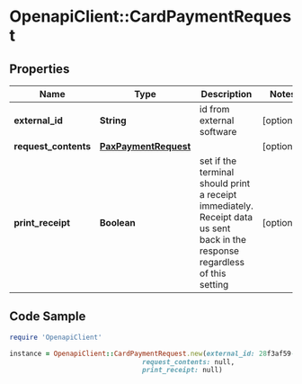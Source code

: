 # OpenapiClient::CardPaymentRequest

## Properties

Name | Type | Description | Notes
------------ | ------------- | ------------- | -------------
**external_id** | **String** | id from external software | [optional] 
**request_contents** | [**PaxPaymentRequest**](PaxPaymentRequest.md) |  | [optional] 
**print_receipt** | **Boolean** | set if the terminal should print a receipt immediately. Receipt data us sent back in the response regardless of this setting | [optional] 

## Code Sample

```ruby
require 'OpenapiClient'

instance = OpenapiClient::CardPaymentRequest.new(external_id: 28f3af59-52af-42a6-a217-fc26278482db,
                                 request_contents: null,
                                 print_receipt: null)
```


